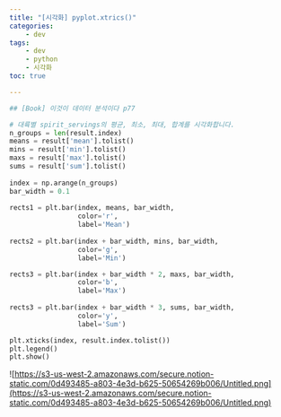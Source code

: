 ```yaml
---
title: "[시각화] pyplot.xtrics()"
categories:
    - dev
tags:
    - dev
    - python
    - 시각화
toc: true

---
```



```python
## [Book] 이것이 데이터 분석이다 p77

# 대륙별 spirit_servings의 평균, 최소, 최대, 합계를 시각화합니다.
n_groups = len(result.index)
means = result['mean'].tolist()
mins = result['min'].tolist()
maxs = result['max'].tolist()
sums = result['sum'].tolist()
 
index = np.arange(n_groups)
bar_width = 0.1
 
rects1 = plt.bar(index, means, bar_width,
                 color='r',
                 label='Mean')
 
rects2 = plt.bar(index + bar_width, mins, bar_width,
                 color='g',
                 label='Min')

rects3 = plt.bar(index + bar_width * 2, maxs, bar_width,
                 color='b',
                 label='Max')
 
rects3 = plt.bar(index + bar_width * 3, sums, bar_width,
                 color='y',
                 label='Sum')

plt.xticks(index, result.index.tolist())
plt.legend()
plt.show()

```


![https://s3-us-west-2.amazonaws.com/secure.notion-static.com/0d493485-a803-4e3d-b625-50654269b006/Untitled.png](https://s3-us-west-2.amazonaws.com/secure.notion-static.com/0d493485-a803-4e3d-b625-50654269b006/Untitled.png)
<!--stackedit_data:
eyJoaXN0b3J5IjpbODA1NzkwNzAyXX0=
-->